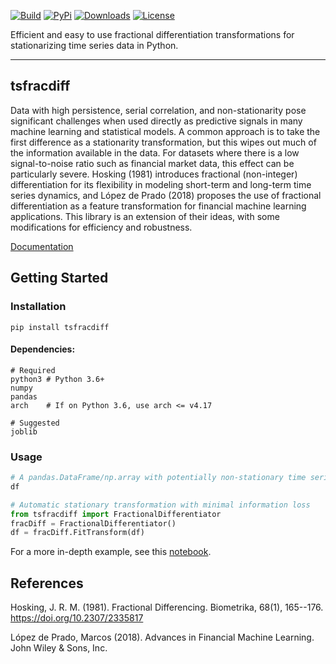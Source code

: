 [![Build](https://img.shields.io/github/workflow/status/AdamWLabs/tsfracdiff/Unit%20Tests?style=for-the-badge)](https://github.com/AdamWLabs/tsfracdiff/actions/workflows/tsfracdiff_tests.yml)
[![PyPi](https://img.shields.io/pypi/v/tsfracdiff?style=for-the-badge)](https://pypi.org/project/tsfracdiff/)
[![Downloads](https://img.shields.io/pypi/dm/tsfracdiff?style=for-the-badge)](https://pypi.org/project/tsfracdiff/)
[![License](https://img.shields.io/pypi/l/tsfracdiff?style=for-the-badge)](https://github.com/AdamWLabs/tsfracdiff/blob/master/LICENSE)

Efficient and easy to use fractional differentiation transformations for
stationarizing time series data in Python.

------------------------------------------------------------------------

## **tsfracdiff**

Data with high persistence, serial correlation, and non-stationarity
pose significant challenges when used directly as predictive signals in
many machine learning and statistical models. A common approach is to
take the first difference as a stationarity transformation, but this
wipes out much of the information available in the data. For datasets
where there is a low signal-to-noise ratio such as financial market
data, this effect can be particularly severe. Hosking (1981) introduces
fractional (non-integer) differentiation for its flexibility in modeling
short-term and long-term time series dynamics, and López de Prado (2018)
proposes the use of fractional differentiation as a feature
transformation for financial machine learning applications. This library
is an extension of their ideas, with some modifications for efficiency
and robustness.

[Documentation](https://adamwlabs.github.io/tsfracdiff/docs/)

## Getting Started

### Installation

`pip install tsfracdiff`

#### Dependencies:

    # Required
    python3 # Python 3.6+
    numpy
    pandas
    arch    # If on Python 3.6, use arch <= v4.17

    # Suggested
    joblib

### Usage

``` python
# A pandas.DataFrame/np.array with potentially non-stationary time series
df 

# Automatic stationary transformation with minimal information loss
from tsfracdiff import FractionalDifferentiator
fracDiff = FractionalDifferentiator()
df = fracDiff.FitTransform(df)
```

For a more in-depth example, see this
[notebook](https://adamwlabs.github.io/tsfracdiff/examples/Example.html).

## References

Hosking, J. R. M. (1981). Fractional Differencing. Biometrika, 68(1),
165--176. <https://doi.org/10.2307/2335817>

López de Prado, Marcos (2018). Advances in Financial Machine Learning.
John Wiley & Sons, Inc.
